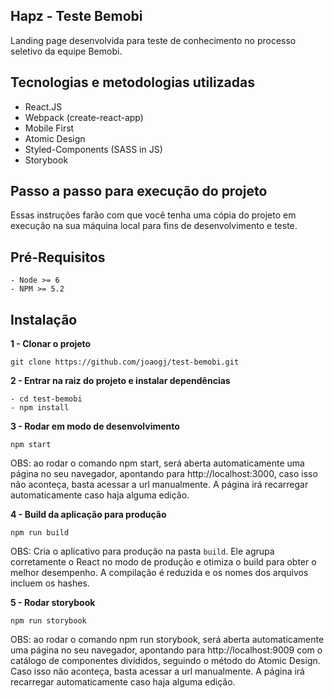 ## Hapz - Teste Bemobi

Landing page desenvolvida para teste de conhecimento no processo seletivo da equipe Bemobi.

## Tecnologias e metodologias utilizadas
  * React.JS
  * Webpack (create-react-app)
  * Mobile First
  * Atomic Design
  * Styled-Components (SASS in JS)
  * Storybook
  
## Passo a passo para execução do projeto

Essas instruções farão com que você tenha uma cópia do projeto em execução na sua máquina local para fins de desenvolvimento e teste.

## Pré-Requisitos
  ``` 
  - Node >= 6
  - NPM >= 5.2
 ```
    
## Instalação
  **1 - Clonar o projeto**
  ```
  git clone https://github.com/joaogj/test-bemobi.git
  ```
  
  **2 - Entrar na raiz do projeto e instalar dependências**
 ```
 - cd test-bemobi
 - npm install
 ```
  
  **3 - Rodar em modo de desenvolvimento**
  ```
  npm start
  ```
  
  OBS: ao rodar o comando npm start, será aberta automaticamente uma página no seu navegador, apontando para http://localhost:3000, caso isso não aconteça, basta acessar a url manualmente. A página irá recarregar automaticamente caso haja alguma edição.
    
  **4 - Build da aplicação para produção**
  ```
  npm run build
  ```
  
  OBS: Cria o aplicativo para produção na pasta `build`.
Ele agrupa corretamente o React no modo de produção e otimiza o build para obter o melhor desempenho.
A compilação é reduzida e os nomes dos arquivos incluem os hashes. <br>

 **5 - Rodar storybook**
  ```
  npm run storybook
  ```
  
  OBS: ao rodar o comando npm run storybook, será aberta automaticamente uma página no seu navegador, apontando para http://localhost:9009 com o catálogo de componentes divididos, seguindo o método do Atomic Design. Caso isso não aconteça, basta acessar a url manualmente. A página irá recarregar automaticamente caso haja alguma edição.

